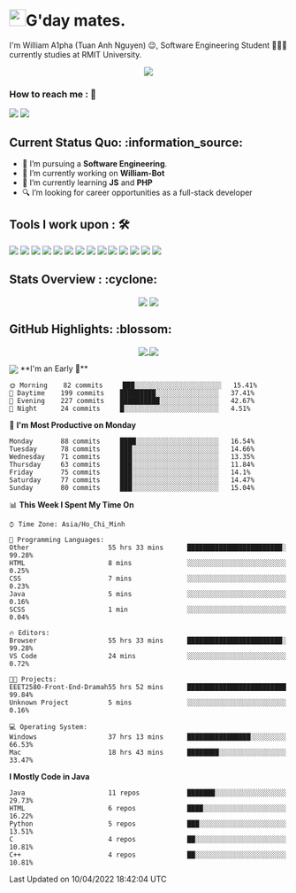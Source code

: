 <h1><img src="https://emojis.slackmojis.com/emojis/images/1531849430/4246/blob-sunglasses.gif?1531849430" width="30"/>G'day mates.</h1>

I'm William A1pha (Tuan Anh Nguyen) 😉, Software Engineering Student 👨🏻‍💻 currently studies at RMIT University.
<p align="center"><img src="https://readme-typing-svg.herokuapp.com?vCenter=true&width=500&lines=Software+Engineering+Student;Year+Two;RMIT+University" /></p>

### How to reach me : :iphone:
<a href="mailto: tuananh131001@gmail.com">
<a href="https://www.linkedin.com/in/tu%E1%BA%A5n-anh-nguy%E1%BB%85n-2051281b4/"><img src="https://img.shields.io/badge/WilliamA1pha-%230077B5.svg?&style=for-the-badge&logo=linkedin&logoColor=white" ></a>  <a href="http://discordapp.com/users/331413468202926081"><img src="https://img.shields.io/badge/Discord-5865F2?style=for-the-badge&logo=discord&logoColor=white" ></a>  
  
 <h2>Current Status Quo: :information_source:</h2>
  
- 💼 I’m pursuing a <strong>Software Engineering</strong>.
- 🔭 I’m currently working on <strong>William-Bot</strong> 
- 🌱 I’m currently learning <strong>JS</strong> and <strong>PHP</strong>
- 🔍 I’m looking for career opportunities as a full-stack developer
 <h2>Tools I work upon : 🛠</h2>
  
<!-- <img src="">   -->
<img src="https://img.shields.io/badge/HTML5-E34F26?style=for-the-badge&logo=html5&logoColor=white">  <img src="https://img.shields.io/badge/CSS3-1572B6?style=for-the-badge&logo=css3&logoColor=white">   <img src="https://img.shields.io/badge/Java%20-%23E00033.svg?&style=for-the-badge&logo=java&logoColor=white">   <img src="https://img.shields.io/badge/python%20-%2314354C.svg?&style=for-the-badge&logo=python&logoColor=white">   <img src="https://img.shields.io/badge/c++%20-%2300599C.svg?&style=for-the-badge&logo=c%2B%2B&logoColor=white">   <img src="https://img.shields.io/badge/MySQL-005C84?style=for-the-badge&logo=mysql&logoColor=white">    <img src="https://img.shields.io/badge/git%20-%23F05032.svg?&style=for-the-badge&logo=git&logoColor=white"/>   <img src="http://img.shields.io/badge/-VS%20Code-000000?style=for-the-badge&logo=Visual-studio-code&logoColor=blue"> <img src="https://img.shields.io/badge/Arduino_IDE-00979D?style=for-the-badge&logo=arduino&logoColor=white"> <img src="https://img.shields.io/badge/Codewars-B1361E?style=for-the-badge&logo=Codewars&logoColor=white"> <img src="https://img.shields.io/badge/PyCharm-000000.svg?&style=for-the-badge&logo=PyCharm&logoColor=white"> <img src="https://img.shields.io/badge/Visual_Studio-5C2D91?style=for-the-badge&logo=visual%20studio&logoColor=white">  <img src="https://img.shields.io/badge/Visual_Studio_Code-0078D4?style=for-the-badge&logo=visual%20studio%20code&logoColor=white"> <img src="https://img.shields.io/badge/-Hackerrank-2EC866?style=for-the-badge&logo=HackerRank&logoColor=white">

  <h2>Stats Overview : :cyclone: </h2>
  <p align="center">
<img align="center" src="https://github-readme-stats.vercel.app/api?username=wi2liamalpha&show_icons=true&count_private=true&hide=stars&include_all_commits=false&theme=aura" />
<img align="center" src="https://github-profile-trophy.vercel.app/?username=wi2liamalpha&theme=dracula&no-bg=true&row=1"/>
  </p>

  <h2>GitHub Highlights: :blossom:</h2>
  <p align="center">
<a href="">
  <img align="center" src="https://github-readme-stats.vercel.app/api/top-langs/?username=wi2liamalpha&langs_count=8&layout=compact&theme=material-palenight&hide=html,Tcl" />
</a>
<a href="">
  <img align="center" src="http://github-readme-streak-stats.herokuapp.com?user=wi2liamalpha&theme=material-palenight"/>
</a>
  </p>
 <img align="center" src="https://activity-graph.herokuapp.com/graph?username=wi2liamalpha&theme=react-dark"/>
<!--START_SECTION:waka-->
**I'm an Early 🐤** 

```text
🌞 Morning    82 commits     ███░░░░░░░░░░░░░░░░░░░░░░   15.41% 
🌆 Daytime    199 commits    █████████░░░░░░░░░░░░░░░░   37.41% 
🌃 Evening    227 commits    ██████████░░░░░░░░░░░░░░░   42.67% 
🌙 Night      24 commits     █░░░░░░░░░░░░░░░░░░░░░░░░   4.51%

```
📅 **I'm Most Productive on Monday** 

```text
Monday       88 commits     ████░░░░░░░░░░░░░░░░░░░░░   16.54% 
Tuesday      78 commits     ███░░░░░░░░░░░░░░░░░░░░░░   14.66% 
Wednesday    71 commits     ███░░░░░░░░░░░░░░░░░░░░░░   13.35% 
Thursday     63 commits     ███░░░░░░░░░░░░░░░░░░░░░░   11.84% 
Friday       75 commits     ███░░░░░░░░░░░░░░░░░░░░░░   14.1% 
Saturday     77 commits     ███░░░░░░░░░░░░░░░░░░░░░░   14.47% 
Sunday       80 commits     ███░░░░░░░░░░░░░░░░░░░░░░   15.04%

```


📊 **This Week I Spent My Time On** 

```text
⌚︎ Time Zone: Asia/Ho_Chi_Minh

💬 Programming Languages: 
Other                    55 hrs 33 mins      ████████████████████████░   99.28% 
HTML                     8 mins              ░░░░░░░░░░░░░░░░░░░░░░░░░   0.25% 
CSS                      7 mins              ░░░░░░░░░░░░░░░░░░░░░░░░░   0.23% 
Java                     5 mins              ░░░░░░░░░░░░░░░░░░░░░░░░░   0.16% 
SCSS                     1 min               ░░░░░░░░░░░░░░░░░░░░░░░░░   0.04%

🔥 Editors: 
Browser                  55 hrs 33 mins      ████████████████████████░   99.28% 
VS Code                  24 mins             ░░░░░░░░░░░░░░░░░░░░░░░░░   0.72%

🐱‍💻 Projects: 
EEET2580-Front-End-Dramah55 hrs 52 mins      █████████████████████████   99.84% 
Unknown Project          5 mins              ░░░░░░░░░░░░░░░░░░░░░░░░░   0.16%

💻 Operating System: 
Windows                  37 hrs 13 mins      ████████████████░░░░░░░░░   66.53% 
Mac                      18 hrs 43 mins      ████████░░░░░░░░░░░░░░░░░   33.47%

```

**I Mostly Code in Java** 

```text
Java                     11 repos            ███████░░░░░░░░░░░░░░░░░░   29.73% 
HTML                     6 repos             ████░░░░░░░░░░░░░░░░░░░░░   16.22% 
Python                   5 repos             ███░░░░░░░░░░░░░░░░░░░░░░   13.51% 
C                        4 repos             ██░░░░░░░░░░░░░░░░░░░░░░░   10.81% 
C++                      4 repos             ██░░░░░░░░░░░░░░░░░░░░░░░   10.81%

```



 Last Updated on 10/04/2022 18:42:04 UTC
<!--END_SECTION:waka-->
